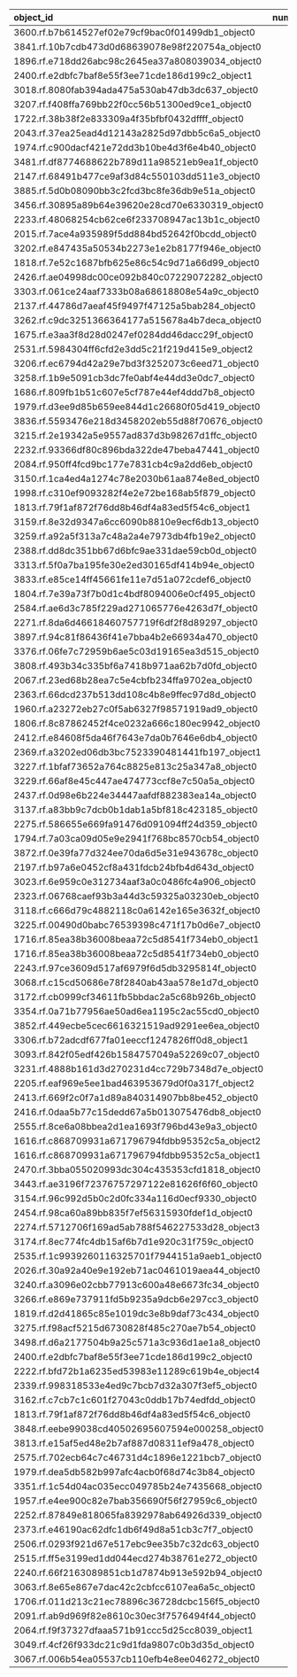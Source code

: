 | object_id                                        |   num_queries |   top1_rate |   top5_rate |   mean_rank |   median_rank |
|:-------------------------------------------------|--------------:|------------:|------------:|------------:|--------------:|
| 3600.rf.b7b614527ef02e79cf9bac0f01499db1_object0 |             3 |           1 |    1        |      1      |           1   |
| 3841.rf.10b7cdb473d0d68639078e98f220754a_object0 |             3 |           1 |    1        |      1      |           1   |
| 1896.rf.e718dd26abc98c2645ea37a808039034_object0 |             2 |           1 |    1        |      1      |           1   |
| 2400.rf.e2dbfc7baf8e55f3ee71cde186d199c2_object1 |             2 |           1 |    1        |      1      |           1   |
| 3018.rf.8080fab394ada475a530ab47db3dc637_object0 |             2 |           1 |    1        |      1      |           1   |
| 3207.rf.f408ffa769bb22f0cc56b51300ed9ce1_object0 |             2 |           1 |    1        |      1      |           1   |
| 1722.rf.38b38f2e833309a4f35bfbf0432dffff_object0 |             1 |           1 |    1        |      1      |           1   |
| 2043.rf.37ea25ead4d12143a2825d97dbb5c6a5_object0 |             1 |           1 |    1        |      1      |           1   |
| 1974.rf.c900dacf421e72dd3b10be4d3f6e4b40_object0 |             1 |           1 |    1        |      1      |           1   |
| 3481.rf.df8774688622b789d11a98521eb9ea1f_object0 |             1 |           1 |    1        |      1      |           1   |
| 2147.rf.68491b477ce9af3d84c550103dd511e3_object0 |             1 |           1 |    1        |      1      |           1   |
| 3885.rf.5d0b08090bb3c2fcd3bc8fe36db9e51a_object0 |             1 |           1 |    1        |      1      |           1   |
| 3456.rf.30895a89b64e39620e28cd70e6330319_object0 |             1 |           1 |    1        |      1      |           1   |
| 2233.rf.48068254cb62ce6f233708947ac13b1c_object0 |             1 |           1 |    1        |      1      |           1   |
| 2015.rf.7ace4a935989f5dd884bd52642f0bcdd_object0 |             1 |           1 |    1        |      1      |           1   |
| 3202.rf.e847435a50534b2273e1e2b8177f946e_object0 |             1 |           1 |    1        |      1      |           1   |
| 1818.rf.7e52c1687bfb625e86c54c9d71a66d99_object0 |             1 |           1 |    1        |      1      |           1   |
| 2426.rf.ae04998dc00ce092b840c07229072282_object0 |             1 |           1 |    1        |      1      |           1   |
| 3303.rf.061ce24aaf7333b08a68618808e54a9c_object0 |             1 |           1 |    1        |      1      |           1   |
| 2137.rf.44786d7aeaf45f9497f47125a5bab284_object0 |             1 |           1 |    1        |      1      |           1   |
| 3262.rf.c9dc3251366364177a515678a4b7deca_object0 |             1 |           1 |    1        |      1      |           1   |
| 1675.rf.e3aa3f8d28d0247ef0284dd46dacc29f_object0 |             1 |           1 |    1        |      1      |           1   |
| 2531.rf.5984304ff6cfd2e3dd5c21f219d415e9_object2 |             1 |           1 |    1        |      1      |           1   |
| 3206.rf.ec6794d42a29e7bd3f3252073c6eed71_object0 |             1 |           1 |    1        |      1      |           1   |
| 3258.rf.1b9e5091cb3dc7fe0abf4e44dd3e0dc7_object0 |             1 |           1 |    1        |      1      |           1   |
| 1686.rf.809fb1b51c607e5cf787e44ef4ddd7b8_object0 |             1 |           1 |    1        |      1      |           1   |
| 1979.rf.d3ee9d85b659ee844d1c26680f05d419_object0 |             1 |           1 |    1        |      1      |           1   |
| 3836.rf.5593476e218d3458202eb55d88f70676_object0 |             1 |           1 |    1        |      1      |           1   |
| 3215.rf.2e19342a5e9557ad837d3b98267d1ffc_object0 |             1 |           1 |    1        |      1      |           1   |
| 2232.rf.93366df80c896bda322de47beba47441_object0 |             1 |           1 |    1        |      1      |           1   |
| 2084.rf.950ff4fcd9bc177e7831cb4c9a2dd6eb_object0 |             1 |           1 |    1        |      1      |           1   |
| 3150.rf.1ca4ed4a1274c78e2030b61aa874e8ed_object0 |             1 |           1 |    1        |      1      |           1   |
| 1998.rf.c310ef9093282f4e2e72be168ab5f879_object0 |             1 |           1 |    1        |      1      |           1   |
| 1813.rf.79f1af872f76dd8b46df4a83ed5f54c6_object1 |             1 |           1 |    1        |      1      |           1   |
| 3159.rf.8e32d9347a6cc6090b8810e9ecf6db13_object0 |             1 |           1 |    1        |      1      |           1   |
| 3259.rf.a92a5f313a7c48a2a4e7973db4fb19e2_object0 |             1 |           1 |    1        |      1      |           1   |
| 2388.rf.dd8dc351bb67d6bfc9ae331dae59cb0d_object0 |             1 |           1 |    1        |      1      |           1   |
| 3313.rf.5f0a7ba195fe30e2ed30165df414b94e_object0 |             1 |           1 |    1        |      1      |           1   |
| 3833.rf.e85ce14ff45661fe11e7d51a072cdef6_object0 |             1 |           1 |    1        |      1      |           1   |
| 1804.rf.7e39a73f7b0d1c4bdf8094006e0cf495_object0 |             1 |           1 |    1        |      1      |           1   |
| 2584.rf.ae6d3c785f229ad271065776e4263d7f_object0 |             1 |           1 |    1        |      1      |           1   |
| 2271.rf.8da6d46618460757719f6df2f8d89297_object0 |             1 |           1 |    1        |      1      |           1   |
| 3897.rf.94c81f86436f41e7bba4b2e66934a470_object0 |             1 |           1 |    1        |      1      |           1   |
| 3376.rf.06fe7c72959b6ae5c03d19165ea3d515_object0 |             1 |           1 |    1        |      1      |           1   |
| 3808.rf.493b34c335bf6a7418b971aa62b7d0fd_object0 |             1 |           1 |    1        |      1      |           1   |
| 2067.rf.23ed68b28ea7c5e4cbfb234ffa9702ea_object0 |             1 |           1 |    1        |      1      |           1   |
| 2363.rf.66dcd237b513dd108c4b8e9ffec97d8d_object0 |             1 |           1 |    1        |      1      |           1   |
| 1960.rf.a23272eb27c0f5ab6327f98571919ad9_object0 |             1 |           1 |    1        |      1      |           1   |
| 1806.rf.8c87862452f4ce0232a666c180ec9942_object0 |             1 |           1 |    1        |      1      |           1   |
| 2412.rf.e84608f5da46f7643e7da0b7646e6db4_object0 |             1 |           1 |    1        |      1      |           1   |
| 2369.rf.a3202ed06db3bc7523390481441fb197_object1 |             1 |           1 |    1        |      1      |           1   |
| 3227.rf.1bfaf73652a764c8825e813c25a347a8_object0 |             1 |           1 |    1        |      1      |           1   |
| 3229.rf.66af8e45c447ae474773ccf8e7c50a5a_object0 |             1 |           1 |    1        |      1      |           1   |
| 2437.rf.0d98e6b224e34447aafdf882383ea14a_object0 |             1 |           1 |    1        |      1      |           1   |
| 3137.rf.a83bb9c7dcb0b1dab1a5bf818c423185_object0 |             1 |           1 |    1        |      1      |           1   |
| 2275.rf.586655e669fa91476d091094ff24d359_object0 |             1 |           1 |    1        |      1      |           1   |
| 1794.rf.7a03ca09d05e9e2941f768bc8570cb54_object0 |             1 |           1 |    1        |      1      |           1   |
| 3872.rf.0e39fa77d324ee70da6d5e31e943678c_object0 |             1 |           1 |    1        |      1      |           1   |
| 2197.rf.b97a6e0452cf8a431fdcb24bfb4d643d_object0 |             1 |           1 |    1        |      1      |           1   |
| 3023.rf.6e959c0e312734aaf3a0c0486fc4a906_object0 |             1 |           1 |    1        |      1      |           1   |
| 2323.rf.06768caef93b3a44d3c59325a03230eb_object0 |             1 |           1 |    1        |      1      |           1   |
| 3118.rf.c666d79c4882118c0a6142e165e3632f_object0 |             1 |           1 |    1        |      1      |           1   |
| 3225.rf.00490d0babc76539398c471f17b0d6e7_object0 |             1 |           1 |    1        |      1      |           1   |
| 1716.rf.85ea38b36008beaa72c5d8541f734eb0_object1 |             1 |           1 |    1        |      1      |           1   |
| 1716.rf.85ea38b36008beaa72c5d8541f734eb0_object0 |             1 |           1 |    1        |      1      |           1   |
| 2243.rf.97ce3609d517af6979f6d5db3295814f_object0 |             1 |           1 |    1        |      1      |           1   |
| 3068.rf.c15cd50686e78f2840ab43aa578e1d7d_object0 |             3 |           0 |    0.333333 |     24.6667 |          21   |
| 3172.rf.cb0999cf34611fb5bbdac2a5c68b926b_object0 |             2 |           0 |    0.5      |      5      |           5   |
| 3354.rf.0a71b77956ae50ad6ea1195c2ac55cd0_object0 |             2 |           0 |    0        |     42.5    |          42.5 |
| 3852.rf.449ecbe5cec6616321519ad9291ee6ea_object0 |             2 |           0 |    0        |     48.5    |          48.5 |
| 3306.rf.b72adcdf677fa01eeccf1247826ff0d8_object1 |             2 |           0 |    0        |     20.5    |          20.5 |
| 3093.rf.842f05edf426b1584757049a52269c07_object0 |             1 |           0 |    0        |      9      |           9   |
| 3231.rf.4888b161d3d270231d4cc729b7348d7e_object0 |             1 |           0 |    1        |      4      |           4   |
| 2205.rf.eaf969e5ee1bad463953679d0f0a317f_object2 |             1 |           0 |    1        |      2      |           2   |
| 2413.rf.669f2c0f7a1d89a840314907bb8be452_object0 |             1 |           0 |    1        |      2      |           2   |
| 2416.rf.0daa5b77c15dedd67a5b013075476db8_object0 |             1 |           0 |    1        |      4      |           4   |
| 2555.rf.8ce6a08bbea2d1ea1693f796bd43e9a3_object0 |             1 |           0 |    1        |      2      |           2   |
| 1616.rf.c868709931a671796794fdbb95352c5a_object2 |             1 |           0 |    1        |      4      |           4   |
| 1616.rf.c868709931a671796794fdbb95352c5a_object1 |             1 |           0 |    1        |      3      |           3   |
| 2470.rf.3bba055020993dc304c435353cfd1818_object0 |             1 |           0 |    1        |      3      |           3   |
| 3443.rf.ae3196f72376757297122e81626f6f60_object0 |             1 |           0 |    1        |      2      |           2   |
| 3154.rf.96c992d5b0c2d0fc334a116d0ecf9330_object0 |             1 |           0 |    0        |     15      |          15   |
| 2454.rf.98ca60a89bb835f7ef56315930fdef1d_object0 |             1 |           0 |    0        |     10      |          10   |
| 2274.rf.5712706f169ad5ab788f546227533d28_object3 |             1 |           0 |    0        |     34      |          34   |
| 3174.rf.8ec774fc4db15af6b7d1e920c31f759c_object0 |             1 |           0 |    0        |     16      |          16   |
| 2535.rf.1c9939260116325701f7944151a9aeb1_object0 |             1 |           0 |    1        |      5      |           5   |
| 2026.rf.30a92a40e9e192eb71ac0461019aea44_object0 |             1 |           0 |    1        |      2      |           2   |
| 3240.rf.a3096e02cbb77913c600a48e6673fc34_object0 |             1 |           0 |    0        |     65      |          65   |
| 3266.rf.e869e737911fd5b9235a9dcb6e297cc3_object0 |             1 |           0 |    0        |     17      |          17   |
| 1819.rf.d2d41865c85e1019dc3e8b9daf73c434_object0 |             1 |           0 |    0        |     15      |          15   |
| 3275.rf.f98acf5215d6730828f485c270ae7b54_object0 |             1 |           0 |    0        |     13      |          13   |
| 3498.rf.d6a2177504b9a25c571a3c936d1ae1a8_object0 |             1 |           0 |    0        |     28      |          28   |
| 2400.rf.e2dbfc7baf8e55f3ee71cde186d199c2_object0 |             1 |           0 |    1        |      2      |           2   |
| 2222.rf.bfd72b1a6235ed53983e11289c619b4e_object4 |             1 |           0 |    1        |      2      |           2   |
| 2339.rf.998318533e4ed9c7bcb7d32a307f3ef5_object0 |             1 |           0 |    0        |    109      |         109   |
| 3162.rf.c7cb7c1c601f27043c0ddb17b74edfdd_object0 |             1 |           0 |    1        |      2      |           2   |
| 1813.rf.79f1af872f76dd8b46df4a83ed5f54c6_object0 |             1 |           0 |    0        |     21      |          21   |
| 3848.rf.eebe99038cd40502695607594e000258_object0 |             1 |           0 |    1        |      2      |           2   |
| 3813.rf.e15af5ed48e2b7af887d08311ef9a478_object0 |             1 |           0 |    0        |     46      |          46   |
| 2575.rf.702ecb64c7c46731d4c1896e1221bcb7_object0 |             1 |           0 |    0        |     10      |          10   |
| 1979.rf.dea5db582b997afc4acb0f68d74c3b84_object0 |             1 |           0 |    1        |      2      |           2   |
| 3351.rf.1c54d04ac035ecc049785b24e7435668_object0 |             1 |           0 |    1        |      3      |           3   |
| 1957.rf.e4ee900c82e7bab356690f56f27959c6_object0 |             1 |           0 |    1        |      2      |           2   |
| 2252.rf.87849e818065fa8392978ab64926d339_object0 |             1 |           0 |    1        |      3      |           3   |
| 2373.rf.e46190ac62dfc1db6f49d8a51cb3c7f7_object0 |             1 |           0 |    1        |      3      |           3   |
| 2506.rf.0293f921d67e517ebc9ee35b7c32dc63_object0 |             1 |           0 |    1        |      2      |           2   |
| 2515.rf.ff5e3199ed1dd044ecd274b38761e272_object0 |             1 |           0 |    1        |      5      |           5   |
| 2240.rf.66f2163089851cb1d7874b913e592b94_object0 |             1 |           0 |    0        |     15      |          15   |
| 3063.rf.8e65e867e7dac42c2cbfcc6107ea6a5c_object0 |             1 |           0 |    1        |      2      |           2   |
| 1706.rf.011d213c21ec78896c36728dcbc156f5_object0 |             1 |           0 |    1        |      5      |           5   |
| 2091.rf.ab9d969f82e8610c30ec3f7576494f44_object0 |             1 |           0 |    0        |     11      |          11   |
| 2064.rf.f9f37327dfaaa571b91ccc5d25cc8039_object1 |             1 |           0 |    1        |      4      |           4   |
| 3049.rf.4cf26f933dc21c9d1fda9807c0b3d35d_object0 |             1 |           0 |    0        |     39      |          39   |
| 3067.rf.006b54ea05537cb110efb4e8ee046272_object0 |             1 |           0 |    1        |      2      |           2   |